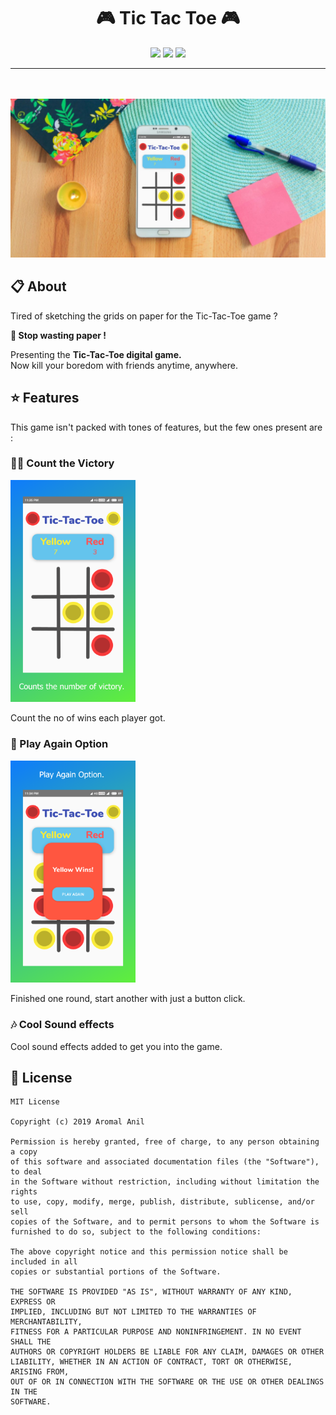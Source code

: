 <h1 align="center">🎮 Tic Tac Toe 🎮</h1>
<div align="center">
  <img src="https://img.shields.io/github/repo-size/aromalanil/Tic-Tac-Toe"/>
  <img src="https://img.shields.io/github/license/aromalanil/Tic-Tac-Toe"/>
  <img src="https://img.shields.io/github/v/release/aromalanil/Tic-Tac-Toe"/>
</div>
<hr/>
<br/><br/>

<img src="https://github.com/aromalanil/Tic-Tac-Toe/blob/master/art/Demo1.jpg"/>


## 📋 About

Tired of sketching the grids on paper for the Tic-Tac-Toe game ?

**🧻 Stop wasting paper !**

Presenting the **Tic-Tac-Toe digital game.**  
Now kill your boredom with friends anytime, anywhere.

## ⭐️ Features

This game isn't packed with tones of features, but the few ones present are :



### ✌🏽 Count the Victory

<img src="https://github.com/aromalanil/Tic-Tac-Toe/blob/master/art/Phone%20Screenshot%202.jpg" width="200"/>

Count the no of wins each player got.

### 🤸‍ Play Again Option

<img src="https://github.com/aromalanil/Tic-Tac-Toe/blob/master/art/Phone%20Screenshot%203.jpg" width="200"/>

Finished one round, start another with just a button click.

### 🎶 Cool Sound effects

Cool sound effects added to get you into the game.

## 🌟 License

```
MIT License

Copyright (c) 2019 Aromal Anil

Permission is hereby granted, free of charge, to any person obtaining a copy
of this software and associated documentation files (the "Software"), to deal
in the Software without restriction, including without limitation the rights
to use, copy, modify, merge, publish, distribute, sublicense, and/or sell
copies of the Software, and to permit persons to whom the Software is
furnished to do so, subject to the following conditions:

The above copyright notice and this permission notice shall be included in all
copies or substantial portions of the Software.

THE SOFTWARE IS PROVIDED "AS IS", WITHOUT WARRANTY OF ANY KIND, EXPRESS OR
IMPLIED, INCLUDING BUT NOT LIMITED TO THE WARRANTIES OF MERCHANTABILITY,
FITNESS FOR A PARTICULAR PURPOSE AND NONINFRINGEMENT. IN NO EVENT SHALL THE
AUTHORS OR COPYRIGHT HOLDERS BE LIABLE FOR ANY CLAIM, DAMAGES OR OTHER
LIABILITY, WHETHER IN AN ACTION OF CONTRACT, TORT OR OTHERWISE, ARISING FROM,
OUT OF OR IN CONNECTION WITH THE SOFTWARE OR THE USE OR OTHER DEALINGS IN THE
SOFTWARE.

```
